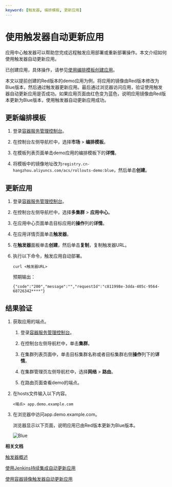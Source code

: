 ```yaml
---
keyword: [触发器, 编排模板, 更新应用]
---
```


# 使用触发器自动更新应用

应用中心触发器可以帮助您完成远程触发应用部署或重新部署操作。本文介绍如何使用触发器自动更新应用。

已创建应用，具体操作，请参见[使用编排模板创建应用](/cn.zh-CN/Kubernetes集群用户指南/应用中心/应用管理/使用编排模板创建应用.md)。

本文以提前创建的Red版本的demo应用为例，将应用的镜像由Red版本修改为Blue版本，然后通过触发器更新应用。最后通过浏览器访问应用，验证使用触发器自动更新应用是否成功。如果应用页面由红色变为蓝色，说明应用镜像由Red版本更新为Blue版本，使用触发器自动更新应用成功。

## 更新编排模板

1.  登录[容器服务管理控制台](https://cs.console.aliyun.com)。

2.  在控制台左侧导航栏中，选择**市场** \> **编排模板**。

3.  在模板列表页面单击demo应用的编排模板下的**详情**。

4.  将模板中的镜像地址改为`registry.cn-hangzhou.aliyuncs.com/acs/rollouts-demo:blue`，然后单击**创建**。


## 更新应用

1.  登录[容器服务管理控制台](https://cs.console.aliyun.com)。

2.  在控制台左侧导航栏中，选择**多集群** \> **应用中心**。

3.  在应用中心页面单击目标应用的**操作**列的**详情**。

4.  在应用详情页面单击**触发器**。

5.  在**触发器**面板单击**创建**，然后单击**复制**，复制触发器URL。

6.  执行以下命令，触发应用自动部署。

    ```
    curl <触发器URL>
    ```

    预期输出：

    ```
    {"code":"200","message":"","requestId":"c811998e-3dda-405c-9564-68726342****"}
    ```


## 结果验证

1.  获取应用的端点。

    1.  登录[容器服务管理控制台](https://cs.console.aliyun.com)。

    2.  在控制台左侧导航栏中，单击**集群**。

    3.  在集群列表页面中，单击目标集群名称或者目标集群右侧**操作**列下的**详情**。

    4.  在集群管理页左侧导航栏中，选择**网络** \> **路由**。

    5.  在路由页面查看demo的端点。

2.  在hosts文件输入以下内容。

    ```
    <端点> app.demo.example.com 
    ```

3.  在浏览器中访问app.demo.example.com。

    浏览器显示以下页面，说明应用已由Red版本更新为Blue版本。

    ![Blue](https://static-aliyun-doc.oss-accelerate.aliyuncs.com/assets/img/zh-CN/3377548161/p264043.png)


**相关文档**  


[触发器概述](/cn.zh-CN/Kubernetes集群用户指南/应用中心/触发器/触发器概述.md)

[使用Jenkins持续集成自动更新应用](/cn.zh-CN/Kubernetes集群用户指南/应用中心/触发器/使用Jenkins持续集成自动更新应用.md)

[使用容器镜像触发器自动更新应用](/cn.zh-CN/Kubernetes集群用户指南/应用中心/触发器/使用容器镜像触发器自动更新应用.md)

